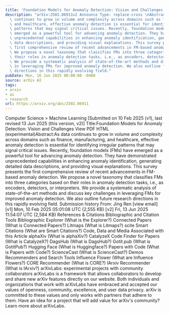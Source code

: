 ```yaml
---
title: 'Foundation Models for Anomaly Detection: Vision and Challenges'
description: "arXiv:2502.06911v2 Announce Type: replace-cross \nAbstract: As data\
  \ continues to grow in volume and complexity across domains such as finance, manufacturing,\
  \ and healthcare, effective anomaly detection is essential for identifying irregular\
  \ patterns that may signal critical issues. Recently, foundation models (FMs) have\
  \ emerged as a powerful tool for advancing anomaly detection. They have demonstrated\
  \ unprecedented capabilities in enhancing anomaly identification, generating detailed\
  \ data descriptions, and providing visual explanations. This survey presents the\
  \ first comprehensive review of recent advancements in FM-based anomaly detection.\
  \ We propose a novel taxonomy that classifies FMs into three categories based on\
  \ their roles in anomaly detection tasks, i.e., as encoders, detectors, or interpreters.\
  \ We provide a systematic analysis of state-of-the-art methods and discuss key challenges\
  \ in leveraging FMs for improved anomaly detection. We also outline future research\
  \ directions in this rapidly evolving field."
pubDate: Mon, 16 Jun 2025 00:00:00 -0400
source: arXiv AI
tags:
- arxiv
- ai
- research
url: https://arxiv.org/abs/2502.06911
---
```


Computer Science > Machine Learning
[Submitted on 10 Feb 2025 (v1), last revised 13 Jun 2025 (this version, v2)]
Title:Foundation Models for Anomaly Detection: Vision and Challenges
View PDF HTML (experimental)Abstract:As data continues to grow in volume and complexity across domains such as finance, manufacturing, and healthcare, effective anomaly detection is essential for identifying irregular patterns that may signal critical issues. Recently, foundation models (FMs) have emerged as a powerful tool for advancing anomaly detection. They have demonstrated unprecedented capabilities in enhancing anomaly identification, generating detailed data descriptions, and providing visual explanations. This survey presents the first comprehensive review of recent advancements in FM-based anomaly detection. We propose a novel taxonomy that classifies FMs into three categories based on their roles in anomaly detection tasks, i.e., as encoders, detectors, or interpreters. We provide a systematic analysis of state-of-the-art methods and discuss key challenges in leveraging FMs for improved anomaly detection. We also outline future research directions in this rapidly evolving field.
Submission history
From: Jing Ren [view email][v1] Mon, 10 Feb 2025 05:01:08 UTC (2,555 KB)
[v2] Fri, 13 Jun 2025 11:54:07 UTC (2,584 KB)
References & Citations
Bibliographic and Citation Tools
Bibliographic Explorer (What is the Explorer?)
Connected Papers (What is Connected Papers?)
Litmaps (What is Litmaps?)
scite Smart Citations (What are Smart Citations?)
Code, Data and Media Associated with this Article
alphaXiv (What is alphaXiv?)
CatalyzeX Code Finder for Papers (What is CatalyzeX?)
DagsHub (What is DagsHub?)
Gotit.pub (What is GotitPub?)
Hugging Face (What is Huggingface?)
Papers with Code (What is Papers with Code?)
ScienceCast (What is ScienceCast?)
Demos
Recommenders and Search Tools
Influence Flower (What are Influence Flowers?)
CORE Recommender (What is CORE?)
IArxiv Recommender
(What is IArxiv?)
arXivLabs: experimental projects with community collaborators
arXivLabs is a framework that allows collaborators to develop and share new arXiv features directly on our website.
Both individuals and organizations that work with arXivLabs have embraced and accepted our values of openness, community, excellence, and user data privacy. arXiv is committed to these values and only works with partners that adhere to them.
Have an idea for a project that will add value for arXiv's community? Learn more about arXivLabs.